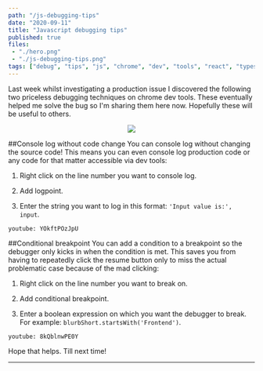 ```yaml
---
path: "/js-debugging-tips"
date: "2020-09-11"
title: "Javascript debugging tips"
published: true
files:
 - "./hero.png"
 - "./js-debugging-tips.png"
tags: ["debug", "tips", "js", "chrome", "dev", "tools", "react", "typescript", "javascript", "conditional", "breakpoint", "console", "log", "production"]
---
```


Last week whilst investigating a production issue I discovered the following two priceless debugging techniques on
chrome dev tools. These eventually helped me solve the bug so I'm sharing them here now. Hopefully these will be useful
to others.

<p align="center">
<img src="/static/js-debugging-tips-e26131a96057ea998fe311d2ded13316.png" id="markdownImage"/>
</p>

##Console log without code change
You can console log without changing the source code! This means you can even console log production code
or any code for that matter accessible via dev tools:

1. Right click on the line number you want to console log.

2. Add logpoint.

3. Enter the string you want to log in this format: `'Input value is:', input`.

`youtube: YOkftPOzJpU`

##Conditional breakpoint 
You can add a condition to a breakpoint so the debugger only kicks in when the condition is met. This saves you from
having to repeatedly click the resume button only to miss the actual problematic case because of the mad clicking:

1. Right click on the line number you want to break on.

2. Add conditional breakpoint.

3. Enter a boolean expression on which you want the debugger to break. For example: `blurbShort.startsWith('Frontend')`.

`youtube: 8kQblnwPE0Y`

Hope that helps. Till next time!

---------------------------------------------------------------------------------------
